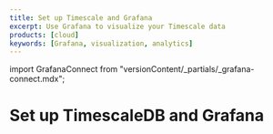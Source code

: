 ```yaml
---
title: Set up Timescale and Grafana
excerpt: Use Grafana to visualize your Timescale data
products: [cloud]
keywords: [Grafana, visualization, analytics]
---
```


import GrafanaConnect from "versionContent/_partials/_grafana-connect.mdx";

# Set up TimescaleDB and Grafana

<GrafanaConnect />

